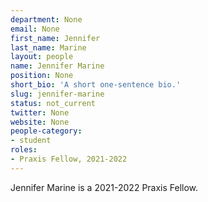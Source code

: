 ```yaml
---
department: None
email: None
first_name: Jennifer
last_name: Marine
layout: people
name: Jennifer Marine
position: None
short_bio: 'A short one-sentence bio.'
slug: jennifer-marine
status: not_current
twitter: None
website: None
people-category:
- student
roles:
- Praxis Fellow, 2021-2022
---
```

Jennifer Marine is a 2021-2022 Praxis Fellow.
